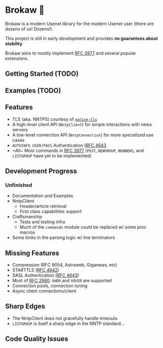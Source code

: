 # Brokaw 📰 

Brokaw is a modern Usenet library for the modern Usenet user (there are dozens of us! Dozens!).

This project is still in early development and provides **no guarantees about stability**.

Brokaw aims to mostly implement [RFC 3977](https://tools.ietf.org/html/rfc3977) and several popular extensions.

## Getting Started (TODO)

## Examples (TODO)

## Features

* TLS (aka. NNTPS) courtesy of [`native-tls`](https://crates.io/crates/native-tls)
* A high-level client API (`NntpClient`) for simple interactions with news servers
* A low-level connection API (`NntpConnection`) for more specialized use cases
* `AUTHINFO USER/PASS` Authentication ([RFC 4643]
* ~All~ Most commands in [RFC 3977] (`POST`, `NEWGROUP`, `NEWNEWS`, and `LISTGROUP` have yet to be implemented)

## Development Progress

### Unfinished

* Documentation and Examples
* NntpClient
    * Header/article retrieval
    * First class capabilities support
* Craftsmanship
    * Tests and testing infra
    * Much of the `commands` module could be replaced w/ some proc macros
* Some kinks in the parsing logic w/ line terminators

## Missing Features

* Compression (RFC 8054, Astraweb, Giganews, etc)
* STARTTLS ([RFC 4642](https://tools.ietf.org/html/rfc4642))
* SASL Authentication ([RFC 4643](https://tools.ietf.org/html/rfc4643))
* Most of [RFC 2980]. `XHDR` and `XOVER` are supported
* Connection pools, connection tuning
* Async client connections/client

## Sharp Edges

* The NntpClient does not gracefully handle timeouts
* `LISTGROUP` is itself a sharp edge in the NNTP standard...

## Code Quality Issues

[RFC 2980]: (https://tools.ietf.org/html/rfc4643)
[RFC 3977]: https://tools.ietf.org/html/rfc3977
[RFC 4642]: https://tools.ietf.org/html/rfc4642
[RFC 4643]: (https://tools.ietf.org/html/rfc4643)
